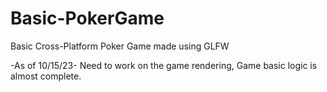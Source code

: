 # Basic-PokerGame
Basic Cross-Platform Poker Game made using GLFW

-As of 10/15/23-
Need to work on the game rendering,
Game basic logic is almost complete.

